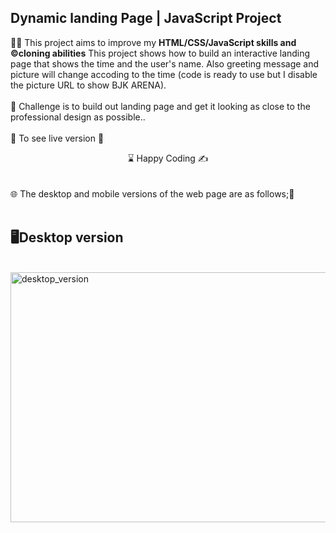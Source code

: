 ## Dynamic landing Page | JavaScript Project

👨‍💻 This project aims to improve my <b>HTML/CSS/JavaScript skills and ©️cloning abilities</b> This project shows how to build an interactive landing page that shows the time and the user's name. Also greeting message and picture will change accoding to the time (code is ready to use but I disable the picture URL to show BJK  ARENA).
<br><br>
🎯 Challenge is to build out landing page and get it looking as close to the professional design as possible..
<br><br>
🔗 To see live version 🎯
<br>
<center> ⌛ Happy Coding  ✍ </center>
<br><br>
🌐 The desktop and mobile versions of the web page are as follows;🧭
<br><br>

## 🖥️Desktop version
<br>
<img src="./bjk.gif" width="600" height="400" align="left" alt="desktop_version">
<br>
<br>
<br>
<br>
<br>
<br>
<br>
<br>
<br>







